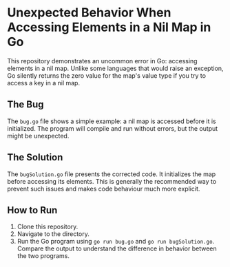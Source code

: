 # Unexpected Behavior When Accessing Elements in a Nil Map in Go

This repository demonstrates an uncommon error in Go:  accessing elements in a nil map.  Unlike some languages that would raise an exception, Go silently returns the zero value for the map's value type if you try to access a key in a nil map.

## The Bug
The `bug.go` file shows a simple example:  a nil map is accessed before it is initialized.  The program will compile and run without errors, but the output might be unexpected.

## The Solution
The `bugSolution.go` file presents the corrected code.  It initializes the map before accessing its elements.  This is generally the recommended way to prevent such issues and makes code behaviour much more explicit.

## How to Run
1. Clone this repository.
2. Navigate to the directory.
3. Run the Go program using `go run bug.go` and `go run bugSolution.go`.
Compare the output to understand the difference in behavior between the two programs.
